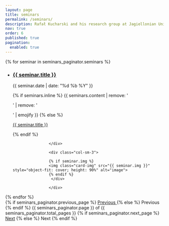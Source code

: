 ```yaml
---
layout: page
title: seminars
permalink: /seminars/
description: Rafał Kucharski and his research group at Jagiellonian University from the inside. Stay up to date with the latest achievements, meet researchers we are working with. 
nav: true
order: 6
published: true
pagination:
  enabled: true
---
```




<!-- This loops through the paginated seminars -->
{% for seminar in seminars_paginator.seminars %}
  <ul class="seminar-list"> 
<li>
			<div class="row">
				<div class="col-sm-9">
					<h3> <a class="seminar-title" href="{{ seminar.url }}">{{ seminar.title }}</a> </h3> 
					<p class="author">
    <span class="date">{{ seminar.date | date: "%d %b %Y" }}</span>
  </p>
					{% if seminars.inline %}
            {{ seminars.content | remove: '<p>' | remove: '</p>' | emojify }}
          {% else %}
            
<a class="seminar-title" href="{{ seminar.url }}">{{ seminar.title }}</a>
         
 {% endif %}
					
					</div>
					
					<div class="col-sm-3"> 
					
					{% if seminar.img %}
					<img class="card-img" src="{{ seminar.img }}" style="object-fit: cover; height: 90%" alt="image">
					{% endif %}
					 </div> 
					
					</div> 
		 

</li> 	 
</ul>
{% endfor %}

<!-- Pagination links -->
<div class="Seminars page navigation">
  {% if seminars_paginator.previous_page %}
    <a href="{{ seminars_paginator.previous_page_path }}" class="previous">
      Previous
    </a>
  {% else %}
    <span class="previous page-item disabled">Previous </span>
  {% endif %}
  <span class="page_number ">
   {{ seminars_paginator.page }} of {{ seminars_paginator.total_pages }}
  </span>
  {% if seminars_paginator.next_page %}
    <a href="{{ seminars_paginator.next_page_path }}" class="next">Next</a>
  {% else %}
    <span class="next page-item disabled">Next</span>
  {% endif %}
</div>
